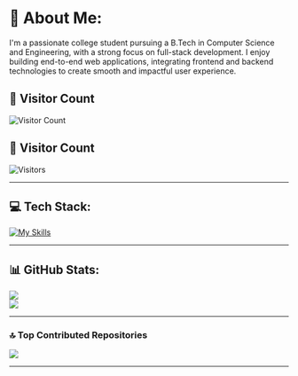 # 💫 About Me:
I'm a passionate college student pursuing a B.Tech in Computer Science and Engineering, with a strong focus on full-stack development. I enjoy building end-to-end web applications, integrating frontend and backend technologies to create smooth and impactful user experience.

## 🧭 Visitor Count

![Visitor Count](https://count.getloli.com/get/@karthikvishal-s?theme=rule34)

## 🧭 Visitor Count

![Visitors](https://shields-io-visitor-counter.vercel.app/karthikvishal-s?style=flat-square&color=0e75b6&label=visitors)




---


## 💻 Tech Stack:
[![My Skills](https://skillicons.dev/icons?i=py,java,cpp,c,html,css,js,ts,react,nextjs,nodejs,express,mongodb,mysql,tailwind,redux,vite,firebase,vercel,postman,haskell,git,github,vscode,figma,electron,notion,linux,bash,powershell&perline=6)](https://skillicons.dev)

---

## 📊 GitHub Stats:

![](https://nirzak-streak-stats.vercel.app/?user=karthikvishal-s&theme=dark&hide_border=false)  
![](https://github-readme-stats.vercel.app/api/top-langs/?username=karthikvishal-s&theme=dark&hide_border=false&include_all_commits=false&count_private=false&layout=compact)

---


### 🔝 Top Contributed Repositories
![](https://github-contributor-stats.vercel.app/api?username=karthikvishal-s&limit=5&theme=tokyonight&combine_all_yearly_contributions=true)

---



<!-- Proudly created with GPRM ( https://gprm.itsvg.in ) -->
